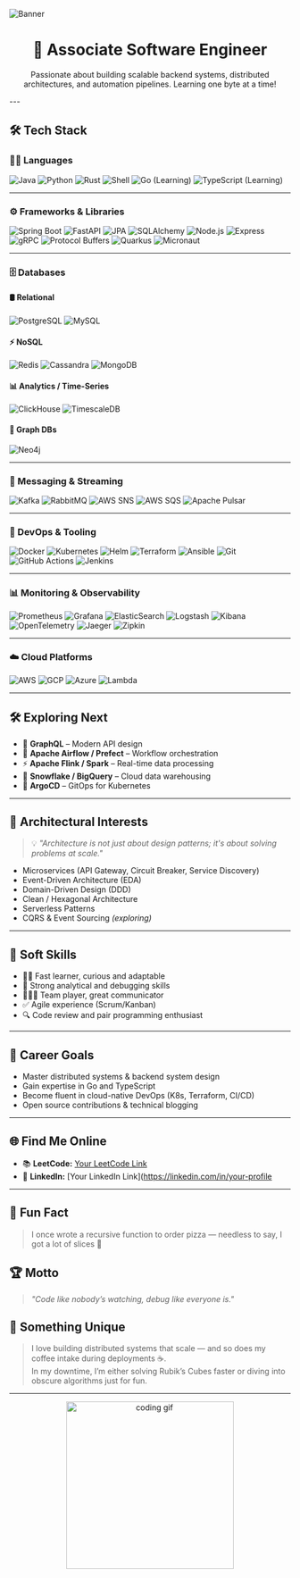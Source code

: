   ![Banner](https://raw.githubusercontent.com/me-krishnaprasad-dev/me-krishnaprasad-dev/main/banner.gif) 
<h1 align="center">🚀 Associate Software Engineer</h1> 
<p align="center"> 
  Passionate about building scalable backend systems, distributed architectures, and automation pipelines. Learning one byte at a time!
</p>      
---      
  
## 🛠️ Tech Stack
 
### 👨‍💻 Languages 
![Java](https://img.shields.io/badge/Java-%23ED8B00.svg?logo=java&logoColor=white)
![Python](https://img.shields.io/badge/Python-3670A0?logo=python&logoColor=white)
![Rust](https://img.shields.io/badge/Rust-000000?logo=rust&logoColor=white)
![Shell](https://img.shields.io/badge/Shell-Bash-blue?logo=gnubash&logoColor=white)
![Go (Learning)](https://img.shields.io/badge/Go-Learning-00ADD8?logo=go)
![TypeScript (Learning)](https://img.shields.io/badge/TypeScript-Learning-3178C6?logo=typescript)

---

### ⚙️ Frameworks & Libraries

![Spring Boot](https://img.shields.io/badge/Spring%20Boot-6DB33F?logo=springboot&logoColor=white)
![FastAPI](https://img.shields.io/badge/FastAPI-009688?logo=fastapi&logoColor=white)
![JPA](https://img.shields.io/badge/JPA-Hibernate-59666C?logo=hibernate&logoColor=white)
![SQLAlchemy](https://img.shields.io/badge/SQLAlchemy-FFD43B?logo=python&logoColor=darkgreen)
![Node.js](https://img.shields.io/badge/Node.js-339933?logo=nodedotjs&logoColor=white)
![Express](https://img.shields.io/badge/Express.js-000000?logo=express&logoColor=white)
![gRPC](https://img.shields.io/badge/gRPC-4285F4?logo=grpc&logoColor=white)
![Protocol Buffers](https://img.shields.io/badge/Protobuf-0082C9?logo=protobuf&logoColor=white)
![Quarkus](https://img.shields.io/badge/Quarkus-4695EB?logo=quarkus&logoColor=white)
![Micronaut](https://img.shields.io/badge/Micronaut-222222?logo=micronaut&logoColor=white)

---

### 🗄️ Databases

#### 🛢️ Relational
![PostgreSQL](https://img.shields.io/badge/PostgreSQL-336791?logo=postgresql&logoColor=white)
![MySQL](https://img.shields.io/badge/MySQL-4479A1?logo=mysql&logoColor=white)

#### ⚡ NoSQL
![Redis](https://img.shields.io/badge/Redis-DC382D?logo=redis&logoColor=white)
![Cassandra](https://img.shields.io/badge/Cassandra-1287B1?logo=apachecassandra&logoColor=white)
![MongoDB](https://img.shields.io/badge/MongoDB-47A248?logo=mongodb&logoColor=white)

#### 📊 Analytics / Time-Series
![ClickHouse](https://img.shields.io/badge/ClickHouse-000000?logo=clickhouse&logoColor=yellow)
![TimescaleDB](https://img.shields.io/badge/Timescale-5091CD?logo=timescaledb&logoColor=white)

#### 🧠 Graph DBs
![Neo4j](https://img.shields.io/badge/Neo4j-008CC1?logo=neo4j&logoColor=white)

---

### 📩 Messaging & Streaming

![Kafka](https://img.shields.io/badge/Apache%20Kafka-231F20?logo=apachekafka&logoColor=white)
![RabbitMQ](https://img.shields.io/badge/RabbitMQ-FF6600?logo=rabbitmq&logoColor=white)
![AWS SNS](https://img.shields.io/badge/AWS%20SNS-232F3E?logo=amazonaws&logoColor=white)
![AWS SQS](https://img.shields.io/badge/AWS%20SQS-232F3E?logo=amazonaws&logoColor=white)
![Apache Pulsar](https://img.shields.io/badge/Pulsar-188FFF?logo=apachepulsar&logoColor=white)

---

### 🔧 DevOps & Tooling

![Docker](https://img.shields.io/badge/Docker-2496ED?logo=docker&logoColor=white)
![Kubernetes](https://img.shields.io/badge/Kubernetes-326CE5?logo=kubernetes&logoColor=white)
![Helm](https://img.shields.io/badge/Helm-0F1689?logo=helm&logoColor=white)
![Terraform](https://img.shields.io/badge/Terraform-623CE4?logo=terraform&logoColor=white)
![Ansible](https://img.shields.io/badge/Ansible-EE0000?logo=ansible&logoColor=white)
![Git](https://img.shields.io/badge/Git-F05032?logo=git&logoColor=white)
![GitHub Actions](https://img.shields.io/badge/GitHub%20Actions-2088FF?logo=githubactions&logoColor=white)
![Jenkins](https://img.shields.io/badge/Jenkins-D24939?logo=jenkins&logoColor=white)

---

### 📊 Monitoring & Observability

![Prometheus](https://img.shields.io/badge/Prometheus-E6522C?logo=prometheus&logoColor=white)
![Grafana](https://img.shields.io/badge/Grafana-F46800?logo=grafana&logoColor=white)
![ElasticSearch](https://img.shields.io/badge/Elasticsearch-005571?logo=elasticsearch&logoColor=white)
![Logstash](https://img.shields.io/badge/Logstash-000000?logo=logstash&logoColor=white)
![Kibana](https://img.shields.io/badge/Kibana-005571?logo=kibana&logoColor=white)
![OpenTelemetry](https://img.shields.io/badge/OpenTelemetry-4A90E2?logo=opentelemetry&logoColor=white)
![Jaeger](https://img.shields.io/badge/Jaeger-000000?logo=jaeger&logoColor=white)
![Zipkin](https://img.shields.io/badge/Zipkin-000000?logo=zipkin&logoColor=white)

---

### ☁️ Cloud Platforms

![AWS](https://img.shields.io/badge/AWS-232F3E?logo=amazonaws&logoColor=white)
![GCP](https://img.shields.io/badge/GCP-4285F4?logo=googlecloud&logoColor=white)
![Azure](https://img.shields.io/badge/Azure-0078D4?logo=microsoftazure&logoColor=white)
![Lambda](https://img.shields.io/badge/AWS%20Lambda-FF9900?logo=awslambda&logoColor=white)

---

## 🛠️ Exploring Next
- 🧬 **GraphQL** – Modern API design  
- 📅 **Apache Airflow / Prefect** – Workflow orchestration  
- ⚡ **Apache Flink / Spark** – Real-time data processing  
- 🧊 **Snowflake / BigQuery** – Cloud data warehousing  
- 🔁 **ArgoCD** – GitOps for Kubernetes

---

## 🧠 Architectural Interests

> 💡 *"Architecture is not just about design patterns; it's about solving problems at scale."*

- Microservices (API Gateway, Circuit Breaker, Service Discovery)
- Event-Driven Architecture (EDA)
- Domain-Driven Design (DDD)
- Clean / Hexagonal Architecture
- Serverless Patterns
- CQRS & Event Sourcing *(exploring)*

---

## 💼 Soft Skills
- 👨‍🏫 Fast learner, curious and adaptable
- 🧠 Strong analytical and debugging skills
- 🧑‍🤝‍🧑 Team player, great communicator
- ✅ Agile experience (Scrum/Kanban)
- 🔍 Code review and pair programming enthusiast

---

## 🎯 Career Goals
- Master distributed systems & backend system design  
- Gain expertise in Go and TypeScript  
- Become fluent in cloud-native DevOps (K8s, Terraform, CI/CD)  
- Open source contributions & technical blogging

---

## 🌐 Find Me Online

- 📚 **LeetCode:** [Your LeetCode Link](https://leetcode.com/your-profile)
- 💼 **LinkedIn:** [Your LinkedIn Link](https://linkedin.com/in/your-profile
  
---

## 🎉 Fun Fact
> I once wrote a recursive function to order pizza — needless to say, I got a lot of slices 🍕

## 🏆 Motto
> *"Code like nobody’s watching, debug like everyone is."*

## 🌟 Something Unique
> I love building distributed systems that scale — and so does my coffee intake during deployments ☕.  
> In my downtime, I’m either solving Rubik’s Cubes faster or diving into obscure algorithms just for fun.

---

<p align="center">
  <img src="https://media.giphy.com/media/qgQUggAC3Pfv687qPC/giphy.gif" width="300" alt="coding gif"/>
</p>
